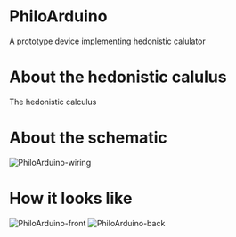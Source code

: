# PhiloArduino
A prototype device implementing hedonistic calulator

# About the hedonistic calulus
The hedonistic calculus 

# About the schematic
![PhiloArduino-wiring](https://github.com/user-attachments/assets/6eb027fd-052c-47ad-99d3-07ef67668162)

# How it looks like
![PhiloArduino-front](https://github.com/user-attachments/assets/9498a85f-82aa-4e8d-aa94-0fdbc0d85744)
![PhiloArduino-back](https://github.com/user-attachments/assets/a5a7b3b9-9e29-4944-8dd3-91dcc5851c29)
